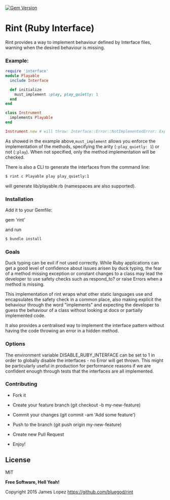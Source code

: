 [![Gem Version](https://badge.fury.io/rb/rint.svg)](https://badge.fury.io/rb/rint)

# Rint (Ruby Interface)

Rint provides a way to implement behaviour defined by Interface files, warning when the desired behaviour is missing.

### Example:

```ruby
require 'interface'
module Playable
  include Interface

  def initialize
    must_implement :play, play_quietly: 1
  end
end

class Instrument
  implements Playable
end

Instrument.new # will throw: Interface::Error::NotImplementedError: Expected Instrument to implement play for interface Playable
```

As showed in the example above,`must_implement` allows you enforce the implementation of the methods, specifying the arity (`:play_quietly: 1`) or not (`:play`). When not specified, only the method
implementation will be checked.

There is also a CLI to generate the interfaces from the command line:
```sh
$ rint c Playable play play_quietly:1
```
will generate lib/playable.rb (namespaces are also supported).

### Installation

Add it to your Gemfile:

gem 'rint'

and run

```sh
$ bundle install
```

### Goals

Duck typing can be evil if not used correctly. While Ruby applications can get a good level of confidence about issues arisen by duck typing, the fear of a method missing exception or constant changes to a class may lead the developer to use safety checks such as respond_to? or raise Errors when a method is missing.

This implementation of rint wraps what other static languages use and encapsulates the safety check in a common place, also making explicit the behaviour through the word "implements" and expecting the developer to guess the behaviour of a class without looking at docs or partially implemented code.

It also provides a centralised way to implement the interface pattern without having the code throwing an error in a hidden method.

### Options

The environment variable DISABLE_RUBY_INTERFACE can be set to 1 in order to globally disable the interfaces - no Error will get thrown. This might be particularly useful in production for performance reasons if we are confident enough through tests that the interfaces are all implemented.

### Contributing

- Fork it

- Create your feature branch (git checkout -b my-new-feature)

- Commit your changes (git commit -am 'Add some feature')

- Push to the branch (git push origin my-new-feature)

- Create new Pull Request

- Enjoy!


License
----

MIT

**Free Software, Hell Yeah!**

Copyright 2015 James Lopez https://github.com/bluegod/rint
